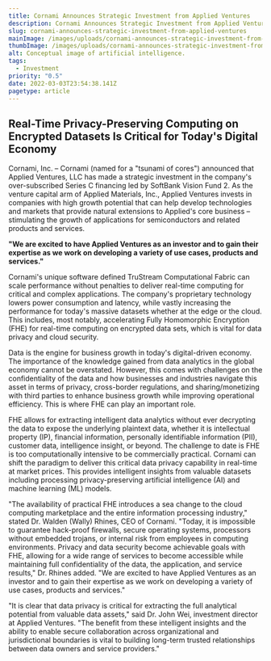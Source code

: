```yaml
---
title: Cornami Announces Strategic Investment from Applied Ventures
description: Cornami Announces Strategic Investment from Applied Ventures
slug: cornami-announces-strategic-investment-from-applied-ventures
mainImage: /images/uploads/cornami-announces-strategic-investment-from-applied-ventures-featured.jpg
thumbImage: /images/uploads/cornami-announces-strategic-investment-from-applied-ventures-thumb.jpg
alt: Conceptual image of artificial intelligence.
tags:
  - Investment
priority: "0.5"
date: 2022-03-03T23:54:38.141Z
pagetype: article
---
```

## Real-Time Privacy-Preserving Computing on Encrypted Datasets Is Critical for Today's Digital Economy

Cornami, Inc. – Cornami (named for a "tsunami of cores") announced that Applied Ventures, LLC has made a strategic investment in the company's over-subscribed Series C financing led by SoftBank Vision Fund 2. As the venture capital arm of Applied Materials, Inc., Applied Ventures invests in companies with high growth potential that can help develop technologies and markets that provide natural extensions to Applied's core business – stimulating the growth of applications for semiconductors and related products and services.

**"We are excited to have Applied Ventures as an investor and to gain their expertise as we work on developing a variety of use cases, products and services."**

Cornami's unique software defined TruStream Computational Fabric can scale performance without penalties to deliver real-time computing for critical and complex applications. The company's proprietary technology lowers power consumption and latency, while vastly increasing the performance for today's massive datasets whether at the edge or the cloud. This includes, most notably, accelerating Fully Homomorphic Encryption (FHE) for real-time computing on encrypted data sets, which is vital for data privacy and cloud security.

Data is the engine for business growth in today's digital-driven economy. The importance of the knowledge gained from data analytics in the global economy cannot be overstated. However, this comes with challenges on the confidentiality of the data and how businesses and industries navigate this asset in terms of privacy, cross-border regulations, and sharing/monetizing with third parties to enhance business growth while improving operational efficiency. This is where FHE can play an important role.

FHE allows for extracting intelligent data analytics without ever decrypting the data to expose the underlying plaintext data, whether it is intellectual property (IP), financial information, personally identifiable information (PII), customer data, intelligence insight, or beyond. The challenge to date is FHE is too computationally intensive to be commercially practical. Cornami can shift the paradigm to deliver this critical data privacy capability in real-time at market prices. This provides intelligent insights from valuable datasets including processing privacy-preserving artificial intelligence (AI) and machine learning (ML) models.

"The availability of practical FHE introduces a sea change to the cloud computing marketplace and the entire information processing industry," stated Dr. Walden (Wally) Rhines, CEO of Cornami. "Today, it is impossible to guarantee hack-proof firewalls, secure operating systems, processors without embedded trojans, or internal risk from employees in computing environments. Privacy and data security become achievable goals with FHE, allowing for a wide range of services to become accessible while maintaining full confidentiality of the data, the application, and service results," Dr. Rhines added. "We are excited to have Applied Ventures as an investor and to gain their expertise as we work on developing a variety of use cases, products and services."

"It is clear that data privacy is critical for extracting the full analytical potential from valuable data assets," said Dr. John Wei, investment director at Applied Ventures. "The benefit from these intelligent insights and the ability to enable secure collaboration across organizational and jurisdictional boundaries is vital to building long-term trusted relationships between data owners and service providers."